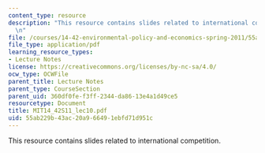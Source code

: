 ```yaml
---
content_type: resource
description: "This resource contains slides related to international competition.\r\
  \n"
file: /courses/14-42-environmental-policy-and-economics-spring-2011/55ab229b43ac20a966491ebfd71d951c_MIT14_42S11_lec10.pdf
file_type: application/pdf
learning_resource_types:
- Lecture Notes
license: https://creativecommons.org/licenses/by-nc-sa/4.0/
ocw_type: OCWFile
parent_title: Lecture Notes
parent_type: CourseSection
parent_uid: 360df0fe-f3ff-2344-da86-13e4a1d49ce5
resourcetype: Document
title: MIT14_42S11_lec10.pdf
uid: 55ab229b-43ac-20a9-6649-1ebfd71d951c
---
```

This resource contains slides related to international competition.
